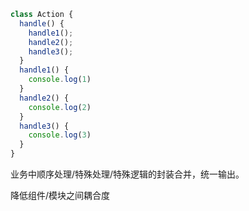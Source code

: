 ```JavaScript
class Action {
  handle() {
    handle1();
    handle2();
    handle3();
  }
  handle1() {
    console.log(1)
  }
  handle2() {
    console.log(2)
  }
  handle3() {
    console.log(3)
  }
}

```

业务中顺序处理/特殊处理/特殊逻辑的封装合并，统一输出。

降低组件/模块之间耦合度

